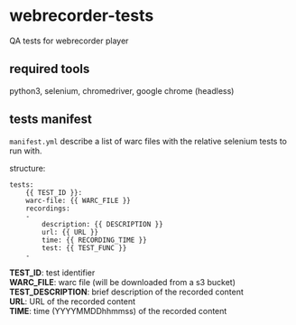 # webrecorder-tests

QA tests for webrecorder player

## required tools
python3, selenium, chromedriver, google chrome (headless)

## tests manifest

`manifest.yml` describe a list of warc files with the relative selenium tests to run with.  

structure:

    tests:
        {{ TEST_ID }}:
        warc-file: {{ WARC_FILE }}
        recordings:
        - 
            description: {{ DESCRIPTION }}
            url: {{ URL }}
            time: {{ RECORDING_TIME }}
            test: {{ TEST_FUNC }}
        - 

**TEST_ID**: test identifier  
**WARC_FILE**: warc file (will be downloaded from a s3 bucket)  
**TEST_DESCRIPTION**: brief description of the recorded content  
**URL**: URL of the recorded content  
**TIME**: time (YYYYMMDDhhmmss) of the recorded content  